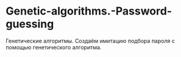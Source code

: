 # Genetic-algorithms.-Password-guessing
Генетические алгоритмы. Создаём имитацию подбора пароля с помощью генетического алгоритма.
